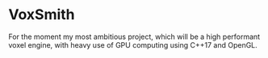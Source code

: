 # VoxSmith
For the moment my most ambitious project, which will be a high performant voxel engine, with heavy use of GPU computing using C++17 and OpenGL.
